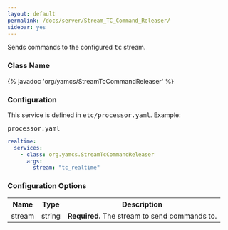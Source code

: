 ```yaml
---
layout: default
permalink: /docs/server/Stream_TC_Command_Releaser/
sidebar: yes
---
```


Sends commands to the configured <tt>tc</tt> stream.

### Class Name
{% javadoc 'org/yamcs/StreamTcCommandReleaser' %}

### Configuration

This service is defined in <tt>etc/processor.yaml</tt>. Example:

<pre class="r header">processor.yaml</pre>
```yaml
realtime:
  services:
    - class: org.yamcs.StreamTcCommandReleaser
      args:
        stream: "tc_realtime"
```

### Configuration Options

<table class="inline">
  <tr>
    <th>Name</th>
    <th>Type</th>
    <th>Description</th>
  </tr>
  <tr>
    <td class="code">stream</td>
    <td class="code">string</td>
    <td><strong>Required.</strong> The stream to send commands to.</td>
  </tr>
</table>
